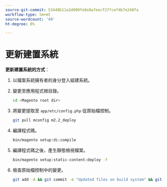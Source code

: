 ```yaml
---
source-git-commit: 53448b11a2d000fe8e8a7eecf2ffcef4b7e248fa
workflow-type: tm+mt
source-wordcount: '49'
ht-degree: 0%

---
```

# 更新建置系統

**更新建置系統的方式**：

1. 以檔案系統擁有者的身分登入組建系統。
1. 變更至應用程式根目錄。

   ```bash
   cd <Magento root dir>
   ```

1. 將變更提取至 `app/etc/config.php` 從原始檔控制。

   ```bash
   git pull mconfig m2.2_deploy
   ```

1. 編譯程式碼。

   ```bash
   bin/magento setup:di:compile
   ```

1. 編譯程式碼之後，產生靜態檢視檔案。

   ```bash
   bin/magento setup:static-content:deploy -f
   ```

1. 檢查原始檔控制中的變更。

   ```bash
   git add -A && git commit -m "Updated files on build system" && git push mconfig m2.2_deploy
   ```
